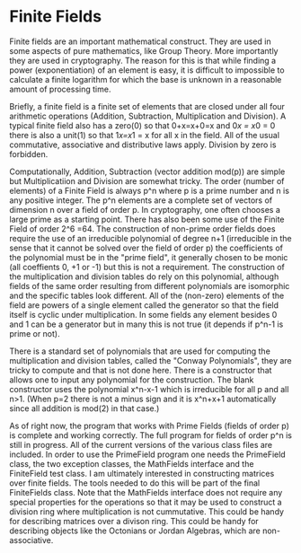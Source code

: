 # Finite Fields

Finite fields are an important mathematical construct.  They are used in some aspects of pure mathematics, like Group Theory.  More importantly they are used in cryptography.  The reason for this is that while finding a power (exponentiation) of an element is easy, it is difficult to impossible to calculate a finite logarithm for which the base is unknown in a reasonable amount of processing time.

Briefly, a finite field is a finite set of elements that are closed under all four arithmetic operations (Addition, Subtraction, Multiplication and Division).  A typical finite field also has a zero(0) so that 0+x=x+0=x and 0*x = x*0 = 0 there is also a unit(1) so that 1*x=x*1 = x for all x in the field.  All of the usual commutative, associative and distributive laws apply.  Division by zero is forbidden.

Computationally, Addition, Subtraction (vector addition mod(p)) are simple but Multiplicatiion and Division are somewhat tricky.  The order (number of elements) of a Finite Field is always p^n where p is a prime number and n is any positive integer.  The p^n elements are a complete set of vectors of dimension n over a field of order p.  In cryptography, one often chooses a large prime as a starting point.  There has also been some use of the Finite Field of order 2^6 =64.  The construction of non-prime order fields does require the use of an irreducible polynomial of degree n+1 (irreducible in the sense that it cannot be solved over the field of order p) the coefficients of the polynomial must be in the "prime field", it generally chosen to be monic (all coeffients 0, +1 or -1) but this is not a requirement.  The construction of the multiplication and division tables do rely on this polynomial, although fields of the same order resulting from different polynomials are isomorphic and the specific tables look different.  All of the (non-zero) elements of the field are powers of a single element called the generator so that the field itself is cyclic under multiplication.  In some fields any element besides 0 and 1 can be a generator but in many this is not true (it depends if p^n-1 is prime or not).  

There is a standard set of polynomials that are used for computing the multiplication and division tables, called the "Conway Polynomials", they are tricky to compute and that is not done here.  There is a constructor that allows one to input any polynomial for the construction.  The blank constructor uses the polynomial x^n-x-1 which is irreducible for all p and all n>1.  (When p=2 there is not a minus sign and it is x^n+x+1 automatically since all addition is mod(2) in that case.)

As of right now, the program that works with Prime Fields (fields of order p) is complete and working correctly.  The full program for fields of order p^n is still in progress.  All of the current versions of the various class files are included.  In order to use the PrimeField program one needs the PrimeField class, the two exception classes, the MathFields interface and the FiniteField test class.  I am ultimately interested in constructing matrices over finite fields.  The tools needed to do this will be part of the final FiniteFields class.  Note that the MathFields interface does not require any special properties for the operations so that it may be used to construct a division ring where multiplication is not cummutative.  This could be handy for describing matrices over a divison ring.  This could be handy for describing objects like the Octonians or Jordan Algebras, which are non-associative.
